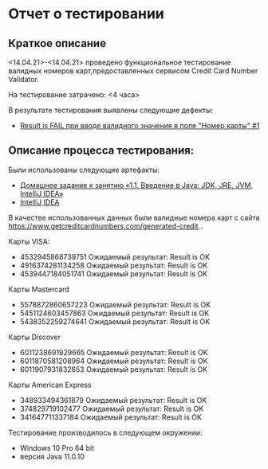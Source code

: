 # Отчет о тестировании

## Краткое описание

<14.04.21>-<14.04.21> проведено функциональное тестирование валидных номеров карт,предоставленных сервисом Credit Card Number Validator.

На тестирование затрачено: <4 часа>

В результате тестирования выявлены следующие дефекты:

* [Result is FAIL при вводе валидного значения в поле "Номер карты" #1](https://github.com/AlexandraOwl/Java-1/issues)

## Описание процесса тестирования:

Были использованы следующие артефакты:

* [Домашнее задание к занятию «1.1. Введение в Java: JDK, JRE, JVM, IntelliJ IDEA»](https://github.com/netology-code/javaqa-homeworks/tre..)
* [IntelliJ IDEA](https://github.com/netology-code/javaqa-homeworks/blo..)

В качестве использованных данных были валидные номера карт с сайта https://www.getcreditcardnumbers.com/generated-credit..

Карты VISA:
* 4532945868739751 Ожидаемый результат: Result is OK
* 4916374281134258 Ожидаемый результат: Result is OK
* 4539447184051741 Ожидаемый результат: Result is OK

Карты Mastercard
* 5578872860657223 Ожидаемый результат: Result is OK
* 5451124603457863 Ожидаемый результат: Result is OK
* 5438352259274641 Ожидаемый результат: Result is OK

Карты Discover
* 6011238691929665 Ожидаемый результат: Result is OK
* 6011870581208964 Ожидаемый результат: Result is OK
* 6011907931832653 Ожидаемый результат: Result is OK

Карты American Express
* 348933494361879 Ожидаемый результат: Result is OK
* 374829719102477 Ожидаемый результат: Result is OK
* 341647711337184 Ожидаемый результат: Result is OK

Тестирование производилось в следующем окружении:
* Windows 10 Pro 64 bit
* версия Java 11.0.10